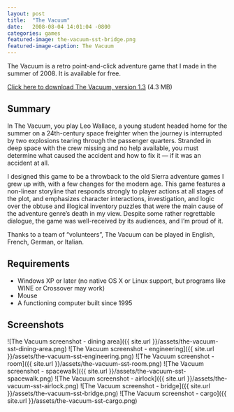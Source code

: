 ```yaml
---
layout: post
title:  "The Vacuum"
date:   2008-08-04 14:01:04 -0800
categories: games
featured-image: the-vacuum-sst-bridge.png
featured-image-caption: The Vacuum
---
```

The Vacuum is a retro point-and-click adventure game that I made in the summer of 2008. It is available for free.<!--more-->

[Click here to download The Vacuum, version 1.3][download] (4.3 MB)

## Summary

In The Vacuum, you play Leo Wallace, a young student headed home for the summer on a 24th-century space freighter when the journey is interrupted by two explosions tearing through the passenger quarters. Stranded in deep space with the crew missing and no help available, you must determine what caused the accident and how to fix it — if it was an accident at all.

I designed this game to be a throwback to the old Sierra adventure games I grew up with, with a few changes for the modern age. This game features a non-linear storyline that responds strongly to player actions at all stages of the plot, and emphasizes character interactions, investigation, and logic over the obtuse and illogical inventory puzzles that were the main cause of the adventure genre’s death in my view. Despite some rather regrettable dialogue, the game was well-received by its audiences, and I’m proud of it.

Thanks to a team of “volunteers”, The Vacuum can be played in English, French, German, or Italian.

## Requirements

* Windows XP or later (no native OS X or Linux support, but programs like WINE or Crossover may work)
* Mouse
* A functioning computer built since 1995

## Screenshots

![The Vacuum screenshot - dining area]({{ site.url }}/assets/the-vacuum-sst-dining-area.png)
![The Vacuum screenshot - engineering]({{ site.url }}/assets/the-vacuum-sst-engineering.png)
![The Vacuum screenshot - room]({{ site.url }}/assets/the-vacuum-sst-room.png)
![The Vacuum screenshot - spacewalk]({{ site.url }}/assets/the-vacuum-sst-spacewalk.png)
![The Vacuum screenshot - airlock]({{ site.url }}/assets/the-vacuum-sst-airlock.png)
![The Vacuum screenshot - bridge]({{ site.url }}/assets/the-vacuum-sst-bridge.png)
![The Vacuum screenshot - cargo]({{ site.url }}/assets/the-vacuum-sst-cargo.png)

[download]: http://davidproctor.ca/wp-content/uploads/2014/01/thevacuum.zip
